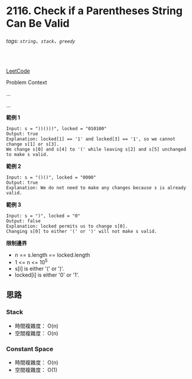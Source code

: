 # 2116. Check if a Parentheses String Can Be Valid

###### tags: `string`、`stack`、`greedy`
<br>

[LeetCode](https://leetcode.com/problems/check-if-a-parentheses-string-can-be-valid/description/)

Problem Context

...

...

**範例 1**
```
Input: s = "))()))", locked = "010100"
Output: true
Explanation: locked[1] == '1' and locked[3] == '1', so we cannot change s[1] or s[3].
We change s[0] and s[4] to '(' while leaving s[2] and s[5] unchanged to make s valid.
```

**範例 2**
```
Input: s = "()()", locked = "0000"
Output: true
Explanation: We do not need to make any changes because s is already valid.
```

**範例 3**
```
Input: s = ")", locked = "0"
Output: false
Explanation: locked permits us to change s[0]. 
Changing s[0] to either '(' or ')' will not make s valid.
```

**限制邊界**
- n == s.length == locked.length
- 1 <= n <= 10<sup>5</sup>
- s[i] is either '(' or ')'.
- locked[i] is either '0' or '1'.

## 思路

### Stack

- 時間複雜度： O(n)
- 空間複雜度： O(n)

### Constant Space

- 時間複雜度： O(n)
- 空間複雜度： O(1)
